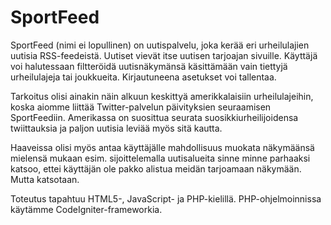 SportFeed
=========

SportFeed (nimi ei lopullinen) on uutispalvelu, joka kerää eri urheilulajien uutisia RSS-feedeistä. Uutiset vievät itse uutisen tarjoajan sivuille. Käyttäjä voi halutessaan filtteröidä uutisnäkymänsä käsittämään vain tiettyjä urheilulajeja tai joukkueita. Kirjautuneena asetukset voi tallentaa.

Tarkoitus olisi ainakin näin alkuun keskittyä amerikkalaisiin urheilulajeihin, koska aiomme liittää Twitter-palvelun päivityksien seuraamisen SportFeediin. Amerikassa on suosittua seurata suosikkiurheilijoidensa twiittauksia ja paljon uutisia leviää myös sitä kautta.

Haaveissa olisi myös antaa käyttäjälle mahdollisuus muokata näkymäänsä mielensä mukaan esim. sijoittelemalla uutisalueita sinne minne parhaaksi katsoo, ettei käyttäjän ole pakko alistua meidän tarjoamaan näkymään. Mutta katsotaan.

Toteutus tapahtuu HTML5-, JavaScript- ja PHP-kielillä. PHP-ohjelmoinnissa käytämme CodeIgniter-frameworkia.
